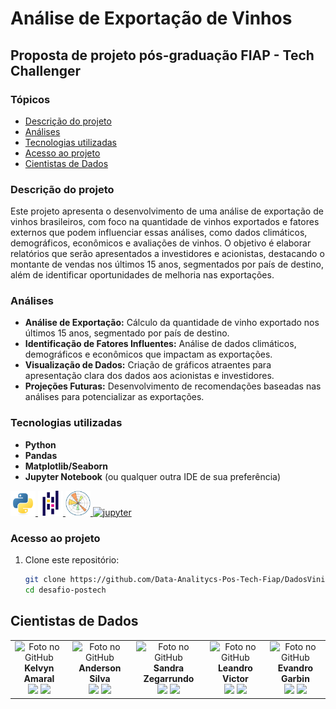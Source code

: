 # Análise de Exportação de Vinhos
## Proposta de projeto pós-graduação FIAP - Tech Challenger

### Tópicos
- [Descrição do projeto](#descrição-do-projeto)
- [Análises](#análises)
- [Tecnologias utilizadas](#tecnologias-utilizadas)
- [Acesso ao projeto](#acesso-ao-projeto)
- [Cientistas de Dados](#cientistas-de-dados)

### Descrição do projeto
Este projeto apresenta o desenvolvimento de uma análise de exportação de vinhos brasileiros, com foco na quantidade de vinhos exportados e fatores externos que podem influenciar essas análises, como dados climáticos, demográficos, econômicos e avaliações de vinhos. O objetivo é elaborar relatórios que serão apresentados a investidores e acionistas, destacando o montante de vendas nos últimos 15 anos, segmentados por país de destino, além de identificar oportunidades de melhoria nas exportações.

### Análises
- **Análise de Exportação:** Cálculo da quantidade de vinho exportado nos últimos 15 anos, segmentado por país de destino.
- **Identificação de Fatores Influentes:** Análise de dados climáticos, demográficos e econômicos que impactam as exportações.
- **Visualização de Dados:** Criação de gráficos atraentes para apresentação clara dos dados aos acionistas e investidores.
- **Projeções Futuras:** Desenvolvimento de recomendações baseadas nas análises para potencializar as exportações.

### Tecnologias utilizadas
- **Python**
- **Pandas**
- **Matplotlib/Seaborn**
- **Jupyter Notebook** (ou qualquer outra IDE de sua preferência)

<a href="https://www.java.com" target="_blank"> <img src="https://raw.githubusercontent.com/devicons/devicon/master/icons/python/python-original.svg" alt="Python" width="40" height="40"/> </a> 
<a href="https://spring.io/" target="_blank"> <img src="https://raw.githubusercontent.com/devicons/devicon/master/icons/pandas/pandas-original.svg" alt="pandas" width="40" height="40"/> </a>
<a href="https://www.mongodb.com/" target="_blank"> <img src="https://raw.githubusercontent.com/devicons/devicon/master/icons/matplotlib/matplotlib-original.svg" alt="matplotlib" height="40" width="40" /> </a>
<a href="https://www.postman.com/" target="_blank"> <img src="https://cdn.jsdelivr.net/gh/devicons/devicon@latest/icons/jupyter/jupyter-original.svg" alt="jupyter" width="40" /> </a>

### Acesso ao projeto
1. Clone este repositório:
   ```bash
   git clone https://github.com/Data-Analitycs-Pos-Tech-Fiap/DadosVinifera.git
   cd desafio-postech
## Cientistas de Dados

<table align="center">
  <tr>
    <td align="center">
      <div>
        <img src="https://avatars.githubusercontent.com/kelvynamaral" width="120px;" alt="Foto no GitHub" class="profile"/><br>
          <b> Kelvyn Amaral  </b><br>
            <a href="https://www.linkedin.com/in/kelvyncandido/" alt="Linkedin"><img src="https://img.shields.io/badge/LinkedIn-0077B5?style=for-the-badge&logo=linkedin&logoColor=white" height="20"></a>
            <a href="https://github.com/KelvynAmaral" alt="Github"><img src="https://img.shields.io/badge/GitHub-100000?style=for-the-badge&logo=github&logoColor=white" height="20"></a>
      </div>
    </td>

   <td align="center">
      <div>
        <img src="https://avatars.githubusercontent.com/u/175426437?v=4" width="120px;" alt="Foto no GitHub" class="profile"/><br>
          <b> Anderson Silva </b><br>
            <a href="https://www.linkedin.com/" alt="Linkedin"><img src="https://img.shields.io/badge/LinkedIn-0077B5?style=for-the-badge&logo=linkedin&logoColor=white" height="20"></a>
            <a href="https://github.com/Ahsbi" alt="Github"><img src="https://img.shields.io/badge/GitHub-100000?style=for-the-badge&logo=github&logoColor=white" height="20"></a>
      </div>
    </td>
   <td align="center">
      <div>
        <img src="https://avatars.githubusercontent.com/u/64284099?v=4" width="120px;" alt="Foto no GitHub" class="profile"/><br>
          <b> Sandra Zegarrundo  </b><br>
            <a href="https://www.linkedin.com/in/sandra-zegarrundo/" alt="Linkedin"><img src="https://img.shields.io/badge/LinkedIn-0077B5?style=for-the-badge&logo=linkedin&logoColor=white" height="20"></a>
            <a href="https://github.com/SandraRojasZ" alt="Github"><img src="https://img.shields.io/badge/GitHub-100000?style=for-the-badge&logo=github&logoColor=white" height="20"></a>
      </div>
    </td>
  <td align="center">
      <div>
        <img src="https://avatars.githubusercontent.com/u/104772065?v=4" width="120px;" alt="Foto no GitHub" class="profile"/><br>
          <b> Leandro Victor   </b><br>
            <a href="https://www.linkedin.com/in/leandro-victor-silva-8a319b228/" alt="Linkedin"><img src="https://img.shields.io/badge/LinkedIn-0077B5?style=for-the-badge&logo=linkedin&logoColor=white" height="20"></a>
            <a href="https://github.com/Leandrolsc" alt="Github"><img src="https://img.shields.io/badge/GitHub-100000?style=for-the-badge&logo=github&logoColor=white" height="20"></a>
      </div>
    </td>
  <td align="center">
      <div>
        <img src="https://avatars.githubusercontent.com/u/169390188?v=4" width="120px;" alt="Foto no GitHub" class="profile"/><br>
          <b> Evandro Garbin </b><br>
            <a href="https://www.linkedin.com/in/evandro-garbin-23788681/" alt="Linkedin"><img src="https://img.shields.io/badge/LinkedIn-0077B5?style=for-the-badge&logo=linkedin&logoColor=white" height="20"></a>
            <a href="https://github.com/EvandroGarbin" alt="Github"><img src="https://img.shields.io/badge/GitHub-100000?style=for-the-badge&logo=github&logoColor=white" height="20"></a>
      </div>
    </td>

